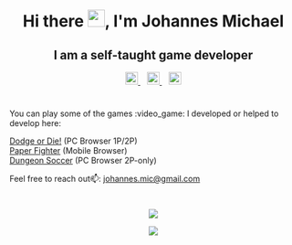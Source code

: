 <h1 align="center"> Hi there <img src="https://media.giphy.com/media/hvRJCLFzcasrR4ia7z/giphy.gif" width="30px">, I'm Johannes Michael </h1>
<h2 align="center"> I am a self-taught game developer</h2>
<p align="center">
  <a href="https://www.instagram.com/locojoetive/">
    <img alt="Johannes | Instagram" width="22px" src="https://raw.githubusercontent.com/hussainweb/hussainweb/main/icons/instagram.png" />
  </a>
  &nbsp;&nbsp;
  <a href="https://twitter.com/locojoetive">
    <img alt="Johannes | Twitter" width="22px" src="https://raw.githubusercontent.com/peterthehan/peterthehan/master/assets/twitter.svg" />
  </a>
  &nbsp;&nbsp;
  <a href="https://www.linkedin.com/in/johmich/">
    <img alt="Johannes | LinkedIn" width="22px" src="https://raw.githubusercontent.com/peterthehan/peterthehan/master/assets/linkedin.svg" />
  </a>
</p>

<h1></h1>
You can play some of the games :video_game: I developed or helped to develop here:

[Dodge or Die!](https://frobros.itch.io/dodge-or-die) (PC Browser 1P/2P)
<br>
[Paper Fighter](https://frobros.itch.io/paper-fighter) (Mobile Browser)
<br>
[Dungeon Soccer](https://frobros.itch.io/dungeon-soccer) (PC Browser 2P-only) 
<br>

Feel free to reach out📫: johannes.mic@gmail.com
<br>
<h1></h1>
<p align="center">
  <img src="https://github-readme-stats.vercel.app/api?username=locojoetive&theme=radical&show_icons=true&hide=stars,issues"/>
</p>

<p align="center">
  <img src="https://github-readme-stats.vercel.app/api/top-langs/?username=locojoetive&theme=radical&layout=compact"/>
</p>
